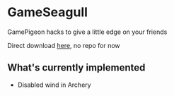 # GameSeagull

GamePigeon hacks to give a little edge on your friends

Direct download [here](), no repo for now


## What's currently implemented

* Disabled wind in Archery

